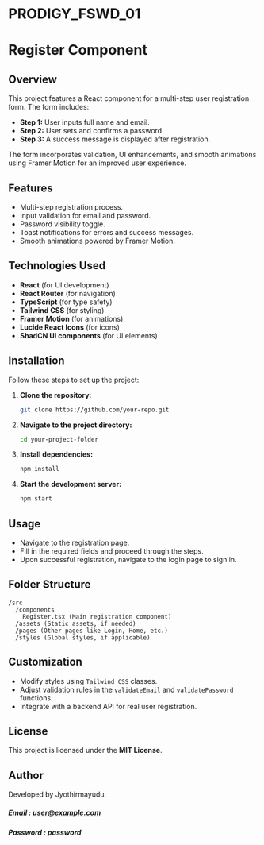 # PRODIGY_FSWD_01
# Register Component

## Overview
This project features a React component for a multi-step user registration form. The form includes:
- **Step 1:** User inputs full name and email.
- **Step 2:** User sets and confirms a password.
- **Step 3:** A success message is displayed after registration.

The form incorporates validation, UI enhancements, and smooth animations using Framer Motion for an improved user experience.

## Features
- Multi-step registration process.
- Input validation for email and password.
- Password visibility toggle.
- Toast notifications for errors and success messages.
- Smooth animations powered by Framer Motion.

## Technologies Used
- **React** (for UI development)
- **React Router** (for navigation)
- **TypeScript** (for type safety)
- **Tailwind CSS** (for styling)
- **Framer Motion** (for animations)
- **Lucide React Icons** (for icons)
- **ShadCN UI components** (for UI elements)

## Installation
Follow these steps to set up the project:

1. **Clone the repository:**
   ```sh
   git clone https://github.com/your-repo.git
   ```
2. **Navigate to the project directory:**
   ```sh
   cd your-project-folder
   ```
3. **Install dependencies:**
   ```sh
   npm install
   ```
4. **Start the development server:**
   ```sh
   npm start
   ```

## Usage
- Navigate to the registration page.
- Fill in the required fields and proceed through the steps.
- Upon successful registration, navigate to the login page to sign in.

## Folder Structure
```
/src
  /components
    Register.tsx (Main registration component)
  /assets (Static assets, if needed)
  /pages (Other pages like Login, Home, etc.)
  /styles (Global styles, if applicable)
```

## Customization
- Modify styles using `Tailwind CSS` classes.
- Adjust validation rules in the `validateEmail` and `validatePassword` functions.
- Integrate with a backend API for real user registration.

## License
This project is licensed under the **MIT License**.

## Author
Developed by Jyothirmayudu.

##### Email : user@example.com
##### Password : password
